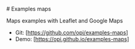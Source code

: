 # Examples maps

Maps examples with Leaflet and Google Maps

- Git: [https://github.com/opi/examples-maps]
- Demo: [https://opi.github.io/examples-maps]
